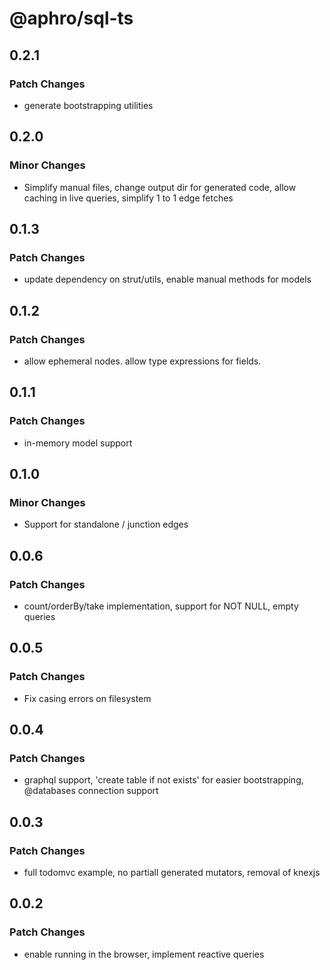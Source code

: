 # @aphro/sql-ts

## 0.2.1

### Patch Changes

- generate bootstrapping utilities

## 0.2.0

### Minor Changes

- Simplify manual files, change output dir for generated code, allow caching in live queries, simplify 1 to 1 edge fetches

## 0.1.3

### Patch Changes

- update dependency on strut/utils, enable manual methods for models

## 0.1.2

### Patch Changes

- allow ephemeral nodes. allow type expressions for fields.

## 0.1.1

### Patch Changes

- in-memory model support

## 0.1.0

### Minor Changes

- Support for standalone / junction edges

## 0.0.6

### Patch Changes

- count/orderBy/take implementation, support for NOT NULL, empty queries

## 0.0.5

### Patch Changes

- Fix casing errors on filesystem

## 0.0.4

### Patch Changes

- graphql support, 'create table if not exists' for easier bootstrapping, @databases connection support

## 0.0.3

### Patch Changes

- full todomvc example, no partiall generated mutators, removal of knexjs

## 0.0.2

### Patch Changes

- enable running in the browser, implement reactive queries
